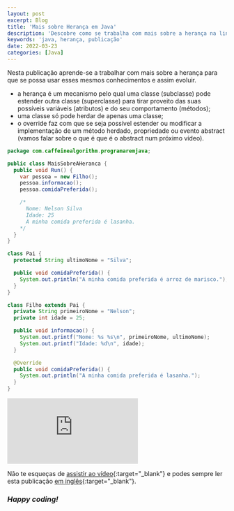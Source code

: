 ```yaml
---
layout: post
excerpt: Blog
title: 'Mais sobre Herança em Java'
description: 'Descobre como se trabalha com mais sobre a herança na linguagem de programação Java. Obtém respostas às tuas dúvidas com a teoria e os exemplos apresentados.'
keywords: 'java, herança, publicação'
date: 2022-03-23
categories: [Java]
---
```


Nesta publicação aprende-se a trabalhar com mais sobre a herança para que se possa usar esses mesmos conhecimentos e assim evoluir.

- a herança é um mecanismo pelo qual uma classe (subclasse) pode estender outra classe (superclasse) para tirar proveito das suas possíveis variáveis (atributos) e do seu comportamento (métodos);
- uma classe só pode herdar de apenas uma classe;
- o override faz com que se seja possível estender ou modificar a implementação de um método herdado, propriedade ou evento abstract (vamos falar sobre o que é que é o abstract num próximo vídeo).

```java
package com.caffeinealgorithm.programaremjava;

public class MaisSobreAHeranca {
  public void Run() {
    var pessoa = new Filho();
    pessoa.informacao();
    pessoa.comidaPreferida();

    /*
      Nome: Nelson Silva
      Idade: 25
      A minha comida preferida é lasanha.
    */
  }
}

class Pai {
  protected String ultimoNome = "Silva";

  public void comidaPreferida() {
    System.out.println("A minha comida preferida é arroz de marisco.");
  }
}

class Filho extends Pai {
  private String primeiroNome = "Nelson";
  private int idade = 25;

  public void informacao() {
    System.out.printf("Nome: %s %s\n", primeiroNome, ultimoNome);
    System.out.printf("Idade: %d\n", idade);
  }

  @Override
  public void comidaPreferida() {
    System.out.println("A minha comida preferida é lasanha.");
  }
}
```

<div class="video-container">
  <iframe src="https://www.youtube.com/embed/ae31OWVVtNw" frameborder="0" allowfullscreen></iframe>
</div>

Não te esqueças de [assistir ao vídeo](https://youtu.be/ae31OWVVtNw){:target="\_blank"} e podes sempre ler esta publicação [em inglês](https://nelsonsilvadev.com/blog/more-about-inheritance-in-java/){:target="\_blank"}.

### _Happy coding!_
